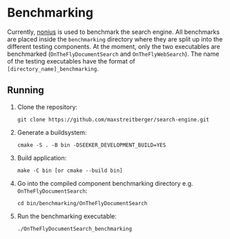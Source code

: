 <a id="top"></a>
# Benchmarking

Currently, [nonius](https://nonius.io) is used to benchmark the search engine. All benchmarks are placed inside the `benchmarking` directory where they are split up into the different testing components. At the moment, only the two executables are benchmarked (`OnTheFlyDocumentSearch` and `OnTheFlyWebSearch`). The name of the testing executables have the format of `[directory_name]_benchmarking`.

## Running
1. Clone the repository: 
   ```
   git clone https://github.com/maxstreitberger/search-engine.git
   ```
2. Generate a buildsystem:
    ```
    cmake -S . -B bin -DSEEKER_DEVELOPMENT_BUILD=YES
    ```
3. Build application:
    ```
    make -C bin [or cmake --build bin]
    ```
4. Go into the compiled component benchmarking directory e.g. `OnTheFlyDocumentSearch`:
   ```
   cd bin/benchmarking/OnTheFlyDocumentSearch
   ```
5. Run the benchmarking executable:
    ```
    ./OnTheFlyDocumentSearch_benchmarking
    ```